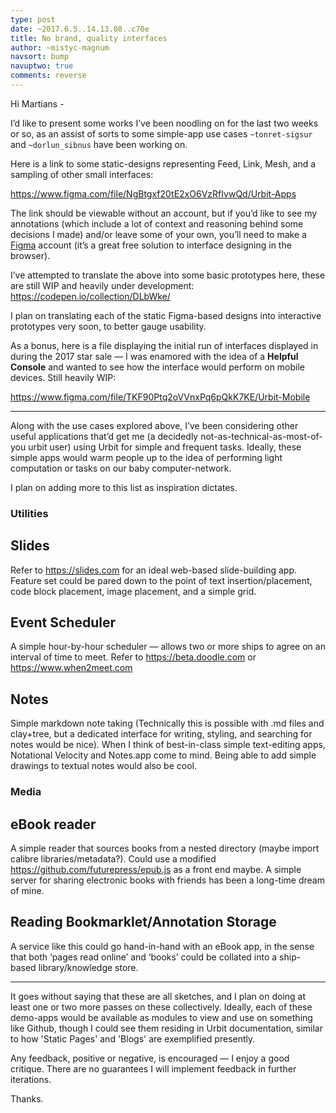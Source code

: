 ```yaml
---
type: post
date: ~2017.6.5..14.13.08..c70e
title: No brand, quality interfaces
author: ~mistyc-magnum
navsort: bump
navuptwo: true
comments: reverse
---
```


Hi Martians -

I’d like to present some works I’ve been noodling on for the last two weeks or so, as an assist of sorts to some simple-app use cases `~tonret-sigsur` and `~dorlun_sibnus` have been working on. 

Here is a link to some static-designs representing Feed, Link, Mesh, and a sampling of other small interfaces:

https://www.figma.com/file/NgBtgxf20tE2xO6VzRfIvwQd/Urbit-Apps

The link should be viewable without an account, but if you’d like to see my annotations (which include a lot of context and reasoning behind some decisions I made) and/or leave some of your own, you’ll need to make a [Figma](https://www.figma.com/) account (it’s a great free solution to interface designing in the browser).

I’ve attempted to translate the above into some basic prototypes here, these are still WIP and heavily under development: https://codepen.io/collection/DLbWke/

I plan on translating each of the static Figma-based designs into interactive prototypes very soon, to better gauge usability.

As a bonus, here is a file displaying the initial run of interfaces displayed in during the 2017 star sale — I was enamored with the idea of a **Helpful Console** and wanted to see how the interface would perform on mobile devices. Still heavily WIP:

https://www.figma.com/file/TKF90Ptq2oVVnxPq6pQkK7KE/Urbit-Mobile

---

Along with the use cases explored above, I’ve been considering other useful applications that’d get me (a decidedly not-as-technical-as-most-of-you urbit user) using Urbit for simple and frequent tasks. Ideally, these simple apps would warm people up to the idea of performing light computation or tasks on our baby computer-network.

I plan on adding more to this list as inspiration dictates.

### Utilities

## Slides

Refer to https://slides.com for an ideal web-based slide-building app. Feature set could be pared down to the point of text insertion/placement, code block placement, image placement, and a simple grid.

## Event Scheduler

A simple hour-by-hour scheduler — allows two or more ships to agree on an interval of time to meet. Refer to https://beta.doodle.com  or https://www.when2meet.com

## Notes

Simple markdown note taking (Technically this is possible with .md files and clay+tree, but a dedicated interface for writing, styling, and searching for notes would be nice). When I think of best-in-class simple text-editing apps, Notational Velocity and Notes.app come to mind. Being able to add simple drawings to textual notes would also be cool.

### Media

## eBook reader

A simple reader that sources books from a nested directory (maybe import calibre libraries/metadata?).
Could use a modified https://github.com/futurepress/epub.js as a front end maybe. A simple server for sharing electronic books with friends has been a long-time dream of mine.

## Reading Bookmarklet/Annotation Storage

A service like this could go hand-in-hand with an eBook app, in the sense that both ‘pages read online’ and ‘books’ could be collated into a ship-based library/knowledge store.

---

It goes without saying that these are all sketches, and I plan on doing at least one or two more passes on these collectively. Ideally, each of these demo-apps would be available as modules to view and use on something like Github, though I could see them residing in Urbit documentation, similar to how 'Static Pages' and 'Blogs' are exemplified presently.

Any feedback, positive or negative, is encouraged — I enjoy a good critique. There are no guarantees I will implement feedback in further iterations.

Thanks.
